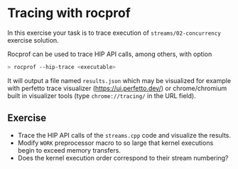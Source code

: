 # Tracing with rocprof

In this exercise your task is to trace execution of `streams/02-concurrency` exercise
solution.

Rocprof can be used to trace HIP API calls, among others, with option

```bash
> rocprof --hip-trace <executable>
```

It will output a file named `results.json` which may be visualized for example
with perfetto trace visualizer (https://ui.perfetto.dev/) or chrome/chromium
built in visualizer tools (type `chrome://tracing/` in the URL field).

## Exercise

- Trace the HIP API calls of the `streams.cpp` code and visualize the results.
- Modify `WORK` preprocessor macro to so large that kernel executions begin to
  exceed memory transfers.
- Does the kernel execution order correspond to their stream numbering?
